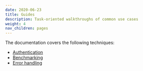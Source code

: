```yaml
---
date: 2020-06-23
title: Guides
description: Task-oriented walkthroughs of common use cases
weight: 4
nav_children: pages
---
```


The documentation covers the following techniques:

- [Authentication](auth)
- [Benchmarking](benchmarking)
- [Error handling](error)
